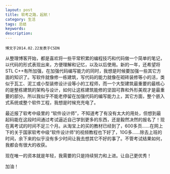```yaml
---
layout: post
title: 软考之路，起航！
category: 生活
tags: 总结
keywords: 
description: 
---
```


`博文于2014.02.22发表于CSDN`

 从整理博客开始，都是喜欢将一些平常积累的编程技巧和代码做一个简单的笔记，以代码的形式表现出来，方便理解和记忆，以及以后使用。新的一年，还希望将STL C++有所加强，在加强代码编写能力的同时，我想是时候要加强一些其它方面的知识了。写软件就像修一栋建筑，写代码的能力就像在砌砖装修等小的活，类似于瓦工、泥工或小型装修设计设等小的工程师，而一个大型建筑最重要的最核心的是整栋建筑的架构与设计，如何让这栋建筑能修的坚固可靠和外形美观才是最重要的部分。所以我似乎不能老停留在加强代码的编写能力上，其它方面，整个嵌入式系统或整个软件工程，我想是时候充充电了。

最近报了软考中级里的 “软件设计师”，不知道考了有没有太大的用处，但想到最起码能在这段时间通过考试逼近自己学到更多的东西，还是毅然决然的报名了！现在离考试的时间不足三个月。从淘宝上的买的教材已经到了，600多页……在网上下的关于国家软考中级“软件设计师”的视频教程也下好了，10G多……除去上班的时间，余下来的似乎没有多少时间让我去想其它不好的事了。不管考试结果如何，我都会有很大的收获。

现在唯一的资本就是年轻，我需要的只是持续努力和上进。让自己更优秀！

加油！
